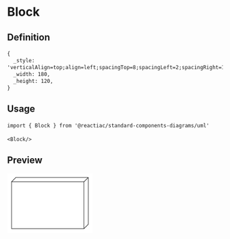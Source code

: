 # Block

## Definition

```
{
  _style: 'verticalAlign=top;align=left;spacingTop=8;spacingLeft=2;spacingRight=12;shape=cube;size=10;direction=south;fontStyle=4;html=1;whiteSpace=wrap;',
  _width: 180,
  _height: 120,
}
```

## Usage

```
import { Block } from '@reactiac/standard-components-diagrams/uml'

<Block/>
```

## Preview

<img src="./block.png" width="200"/>
